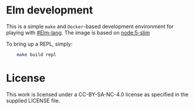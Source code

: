 # Elm development
This is a simple `make` and `Docker`-based development environment for playing with [#Elm-lang](http://elm-lang.org/). The image is based on [node:5-slim](https://hub.docker.com/_/node/)

To bring up a REPL, simply:
```bash
	make build repl
```

# License
This work is licensed under a CC-BY-SA-NC-4.0 license as specified in the supplied LICENSE file.
